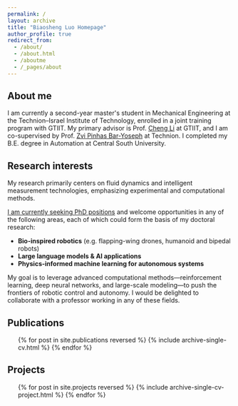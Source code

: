 ```yaml
---
permalink: /
layout: archive
title: "Biaosheng Luo Homepage"
author_profile: true
redirect_from: 
  - /about/
  - /about.html
  - /aboutme
  - /_pages/about
---
```


## About me
<!-- I am currently a second-year master student at GTIIT, supervised by Prof. [Cheng Li](https://sites.gtiit.edu.cn/cligroup/), with Prof. Zvi Pinhas Bar-Yoseph serving as my co-supervisor at Technion. I completed my B.E. degree in Automation at Central South University. -->

I am currently a second-year master's student in Mechanical Engineering at the Technion–Israel Institute of Technology, enrolled in a joint training program with GTIIT. My primary advisor is Prof. [Cheng Li](https://sites.gtiit.edu.cn/cligroup/) at GTIIT, and I am co-supervised by Prof. [Zvi Pinhas Bar-Yoseph](https://meeng.technion.ac.il/en/member/zvi-pinhas-bar-yoseph/) at Technion. I completed my B.E. degree in Automation at Central South University.

<!-- My research focuses on developing UAV-based platforms for simultaneous wind and particle measurements in the atmospheric boundary layer. -->

## Research interests
<!-- My research primarily centers on fluid dynamics and intelligent measurement technologies, emphasizing experimental and computational methods.

Previously, I conducted research on particle segregation phenomena in fluidized beds, where I developed a non-intrusive characterization approach combining image segmentation techniques with deep learning (VGG19 classifier). This method effectively addresses challenges associated with invasive measurement techniques and has been published in Chemical Engineering Journal. Additionally, I contributed to designing and developing a UAV-based integrated measurement platform capable of simultaneous wind speed and particle data collection at altitudes up to 1000 meters, published in Experiments in Fluids and presented at the APS Conference in 2023.

Currently, my ongoing research includes:

1. Implementing a deep generative diffusion model aimed at correcting UAV-derived wind speed measurements, with preliminary outcomes leading to a patent application.
2. Employing Physics-Informed Neural Networks (PINN) for reconstructing wind fields from sparse UAV observations, validated through field experiments.

For doctoral studies, I plan to extend my research into robotics, focusing on bio-inspired robots such as flapping-wing drones and humanoid robots. My objective is to incorporate physics-informed reinforcement learning techniques to enhance robotic control, efficiency, and autonomy in complex environments. -->
My research primarily centers on fluid dynamics and intelligent measurement technologies, emphasizing experimental and computational methods.

<!-- <u>Currently, I'm actively seeking PhD opportunities.</u> For doctoral studies, I am interested in expanding my research into multiple exciting directions, including bio-inspired robotics (such as flapping-wing drones, humanoid robots, and bipedal robots), large language models and AI applications, as well as the intersection of physics-informed machine learning with autonomous systems. My research interests encompass leveraging advanced computational techniques—including reinforcement learning, neural networks, and large-scale models—to enhance robotic control, improve system intelligence, and advance autonomous capabilities across diverse and challenging environments.  -->
<u>I am currently seeking PhD positions</u> and welcome opportunities in any of the following areas, each of which could form the basis of my doctoral research:

- **Bio-inspired robotics** (e.g. flapping-wing drones, humanoid and bipedal robots)  
- **Large language models & AI applications**  
- **Physics-informed machine learning for autonomous systems**  

My goal is to leverage advanced computational methods—reinforcement learning, deep neural networks, and large-scale modeling—to push the frontiers of robotic control and autonomy. I would be delighted to collaborate with a professor working in any of these fields.  


## Publications
<ul>{% for post in site.publications reversed %}
{% include archive-single-cv.html %}
{% endfor %}</ul>

## Projects 
<ul>{% for post in site.projects reversed %}
{% include archive-single-cv-project.html %}
{% endfor %}</ul>